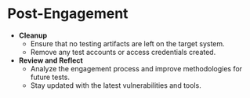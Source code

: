# Post-Engagement

- **Cleanup**
    - Ensure that no testing artifacts are left on the target system.
    - Remove any test accounts or access credentials created.
- **Review and Reflect**
    - Analyze the engagement process and improve methodologies for future tests.
    - Stay updated with the latest vulnerabilities and tools.